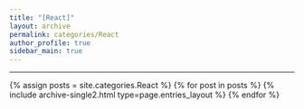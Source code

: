 ```yaml
---
title: "[React]"
layout: archive
permalink: categories/React
author_profile: true
sidebar_main: true
---
```


<!-- 공백이 포함되어 있는 카테고리 이름의 경우 site.categories.['a b c'] 이런식으로! -->

***

{% assign posts = site.categories.React %}
{% for post in posts %} {% include archive-single2.html type=page.entries_layout %} {% endfor %}